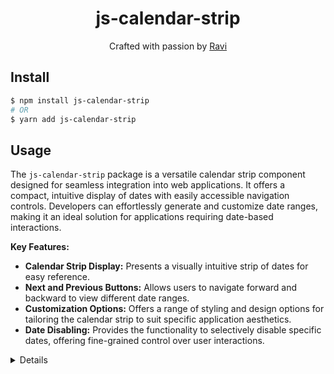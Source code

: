 <h1 align="center"> js-calendar-strip </h1>
<div align="center">
  Crafted with passion by  <a href="https://github.com/ravisoni01">Ravi </a> 
</div>


## Install

```sh
$ npm install js-calendar-strip
# OR
$ yarn add js-calendar-strip
```

## Usage


The `js-calendar-strip` package is a versatile calendar strip component designed for seamless integration into web applications. It offers a compact, intuitive display of dates with easily accessible navigation controls. Developers can effortlessly generate and customize date ranges, making it an ideal solution for applications requiring date-based interactions.

**Key Features:**

-   **Calendar Strip Display:** Presents a visually intuitive strip of dates for easy reference.
-   **Next and Previous Buttons:** Allows users to navigate forward and backward to view different date ranges.
-   **Customization Options:** Offers a range of styling and design options for tailoring the calendar strip to suit specific application aesthetics.
-   **Date Disabling:** Provides the functionality to selectively disable specific dates, offering fine-grained control over user interactions.

<div align="center">
  <img src="https://user-images.githubusercontent.com/71606441/273928522-18a9e259-1496-413d-9f16-249f91d0bab3.gif" alt="">
</div>

<details>

```jsx
import React, { useState } from 'react';
import JsCalendarStrip from 'js-calendar-strip';

const Example = () => {
	const [selectedDate, setSelectedDate] = useState(new  Date());

	const  handleSelectDate  = date =>  {
		setSelectedDate(date);
	};
	
	return (
	  <div>
	    <JsCalendarStrip
	      selectedDate={selectedDate}
	      onDateChange={handleSelectDate}
	    />
	  </div>
)}

```

## Props

| Prop                 | Description                                                                                                                                                        | Type     | Default    |
| -------------------- | ------------------------------------------------------------------------------------------------------------------------------------------------------------------ | -------- | ---------- |
| **`selectedDate`**  | Holds the currently chosen date .                                        | |  Today's Date  | 
| **`onDateChange`**     | Callback function triggered when a user selects a new date .                                                                                                                                 | Function | |
| **`startDate`** | Sets the initial date from where the calendar needs to begin .                                                                | Date | |
| **`endDate`**   | Final date visible in the calendar .  | Date |
| **`disableDates`**   | Allows the inclusion of a list of dates that are not selectable within the calendar .                                      | Array |
| **`style`** | Style for the main container of the calendar .                                                                 | |
| **`headerStyle`**  | Style for the header text of the calendar .                                           | |
| **`dateNumberStyle`**| Style for the date number of the calendar strip .                  | |
| **`dayNameStyle`**| Style for the day name of the calendar strip .                               | |
| **`selectedDayNameStyle`**| Style for the selected day name of the calendar strip .                                | |
| **`selectedDateNumberStyle`**     | Style for the selected date number of the calendar strip .                                                               | |
| **`selectedDateStyle`**     | Style for the selected date of the calendar strip .          | |  |
| **`hoverStyle`**  | Hover Style for the calendar strip .                                                               | | |
| **`disableStyle`**        | Style for the disable date of the calendar strip .                                                       | |


## License

Licensed under the MIT License.
